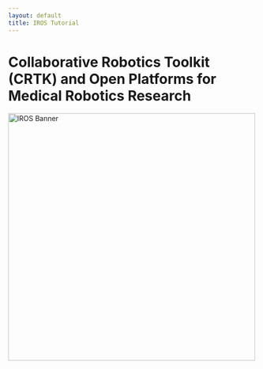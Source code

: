 ```yaml
---
layout: default
title: IROS Tutorial
---
```


# Collaborative Robotics Toolkit (CRTK) and Open Platforms for Medical Robotics Research

<!-- pic here -->
<img src="./images/IROS-Banner.pgn" alt="IROS Banner" style="width: 500px;"/>

